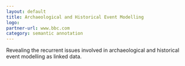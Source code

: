 ```yaml
---
layout: default
title: Archaeological and Historical Event Modelling
logo: 
partner-url: www.bbc.com
category: semantic annotation
---
```


Revealing the recurrent issues involved in archaeological and historical event modelling as linked data.
